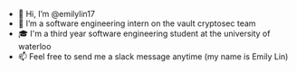 - 👋 Hi, I’m @emilylin17
- 👀 I’m a software engineering intern on the vault cryptosec team
- 🎓 I'm a third year software engineering student at the university of waterloo
- 📫 Feel free to send me a slack message anytime (my name is Emily Lin)

<!---
emilylin17/emilylin17 is a ✨ special ✨ repository because its `README.md` (this file) appears on your GitHub profile.
You can click the Preview link to take a look at your changes.
--->
